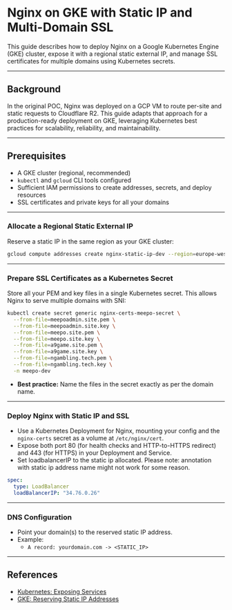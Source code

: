# Nginx on GKE with Static IP and Multi-Domain SSL

This guide describes how to deploy Nginx on a Google Kubernetes Engine (GKE) cluster, expose it with a regional static external IP, and manage SSL certificates for multiple domains using Kubernetes secrets.

---

## Background

In the original POC, Nginx was deployed on a GCP VM to route per-site and static requests to Cloudflare R2. This guide adapts that approach for a production-ready deployment on GKE, leveraging Kubernetes best practices for scalability, reliability, and maintainability.

---

## Prerequisites
- A GKE cluster (regional, recommended)
- `kubectl` and `gcloud` CLI tools configured
- Sufficient IAM permissions to create addresses, secrets, and deploy resources
- SSL certificates and private keys for all your domains

---

### Allocate a Regional Static External IP

Reserve a static IP in the same region as your GKE cluster:

```bash
gcloud compute addresses create nginx-static-ip-dev --region=europe-west1
```

---

### Prepare SSL Certificates as a Kubernetes Secret

Store all your PEM and key files in a single Kubernetes secret. This allows Nginx to serve multiple domains with SNI:

```bash
kubectl create secret generic nginx-certs-meepo-secret \
  --from-file=meepoadmin.site.pem \
  --from-file=meepoadmin.site.key \
  --from-file=meepo.site.pem \
  --from-file=meepo.site.key \
  --from-file=a9game.site.pem \
  --from-file=a9game.site.key \
  --from-file=ngambling.tech.pem \
  --from-file=ngambling.tech.key \
  -n meepo-dev
```
- **Best practice:** Name the files in the secret exactly as per the domain name.

---

### Deploy Nginx with Static IP and SSL

- Use a Kubernetes Deployment for Nginx, mounting your config and the `nginx-certs` secret as a volume at `/etc/nginx/cert`.
- Expose both port 80 (for health checks and HTTP-to-HTTPS redirect) and 443 (for HTTPS) in your Deployment and Service.
- Set loadbalancerIP to the static ip allocated. Please note: annotation with static ip address name might not work for some reason.

```yaml
spec:
  type: LoadBalancer
  loadBalancerIP: "34.76.0.26"
```

---

### DNS Configuration
- Point your domain(s) to the reserved static IP address.
- Example:
  - `A record: yourdomain.com -> <STATIC_IP>`

---

## References
- [Kubernetes: Exposing Services](https://kubernetes.io/docs/concepts/services-networking/service/)
- [GKE: Reserving Static IP Addresses](https://cloud.google.com/kubernetes-engine/docs/how-to/alias-ips#static)